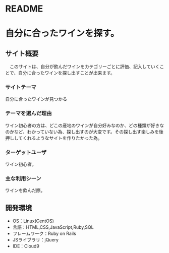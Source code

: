 # README
# 自分に合ったワインを探す。

## サイト概要
　このサイトは、自分が飲んだワインをカテゴリーごとに評価、記入していくことで、自分に合ったワインを探し出すことが出来ます。

### サイトテーマ
自分に合ったワインが見つかる

### テーマを選んだ理由
ワイン初心者の方は、どこの産地のワインが自分好みなのか、どの種類が好きなのかなど、わかっていない為、探し出すのが大変です。その探し出す楽しみを後押ししてくれるようなサイトを作りたかった為。

### ターゲットユーザ
ワイン初心者。

### 主な利用シーン
ワインを飲んだ際。

## 開発環境
- OS：Linux(CentOS)
- 言語：HTML,CSS,JavaScript,Ruby,SQL
- フレームワーク：Ruby on Rails
- JSライブラリ：jQuery
- IDE：Cloud9